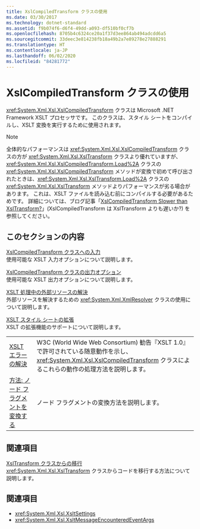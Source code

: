 ```yaml
---
title: XslCompiledTransform クラスの使用
ms.date: 03/30/2017
ms.technology: dotnet-standard
ms.assetid: f9b074f6-d6f4-49dd-a093-df510bf0cf7b
ms.openlocfilehash: 8705b4c6324ce20a1f37d3ee864ab494adcdd6a5
ms.sourcegitcommit: 33deec3e814238fb18a49b2a7e89278e27888291
ms.translationtype: HT
ms.contentlocale: ja-JP
ms.lasthandoff: 06/02/2020
ms.locfileid: "84281772"
---
```

# <a name="using-the-xslcompiledtransform-class"></a>XslCompiledTransform クラスの使用
<xref:System.Xml.Xsl.XslCompiledTransform> クラスは Microsoft .NET Framework XSLT プロセッサです。 このクラスは、スタイル シートをコンパイルし、XSLT 変換を実行するために使用されます。  
  
> [!NOTE]
> 全体的なパフォーマンスは <xref:System.Xml.Xsl.XslCompiledTransform> クラスの方が <xref:System.Xml.Xsl.XslTransform> クラスより優れていますが、<xref:System.Xml.Xsl.XslCompiledTransform.Load%2A> クラスの <xref:System.Xml.Xsl.XslCompiledTransform> メソッドが変換で初めて呼び出されたときは、<xref:System.Xml.Xsl.XslTransform.Load%2A> クラスの <xref:System.Xml.Xsl.XslTransform> メソッドよりパフォーマンスが劣る場合があります。 これは、XSLT ファイルを読み込む前にコンパイルする必要があるためです。 詳細については、ブログ記事「[XslCompiledTransform Slower than XslTransform?](https://docs.microsoft.com/archive/blogs/antosha/xslcompiledtransform-slower-than-xsltransform)」(XslCompiledTransform は XslTransform よりも遅いか?) を参照してください。  
  
## <a name="in-this-section"></a>このセクションの内容  
 [XslCompiledTransform クラスへの入力](inputs-to-the-xslcompiledtransform-class.md)  
 使用可能な XSLT 入力オプションについて説明します。  
  
 [XslCompiledTransform クラスの出力オプション](output-options-on-the-xslcompiledtransform-class.md)  
 使用可能な XSLT 出力オプションについて説明します。  
  
 [XSLT 処理中の外部リソースの解決](resolving-external-resources-during-xslt-processing.md)  
 外部リソースを解決するための <xref:System.Xml.XmlResolver> クラスの使用について説明します。  
  
 [XSLT スタイル シートの拡張](extending-xslt-style-sheets.md)  
 XSLT の拡張機能のサポートについて説明します。  
  
|||  
|-|-|  
|[XSLT エラーの解決](recoverable-xslt-errors.md)|W3C (World Wide Web Consortium) 勧告『XSLT 1.0』で許可されている随意動作を示し、<xref:System.Xml.Xsl.XslCompiledTransform> クラスによるこれらの動作の処理方法を説明します。|  
|[方法: ノード フラグメントを変換する](how-to-transform-a-node-fragment.md)|ノード フラグメントの変換方法を説明します。|  
  
## <a name="related-sections"></a>関連項目  
 [XslTransform クラスからの移行](migrating-from-the-xsltransform-class.md)  
 <xref:System.Xml.Xsl.XslTransform> クラスからコードを移行する方法について説明します。  
  
## <a name="see-also"></a>関連項目

- <xref:System.Xml.Xsl.XsltSettings>
- <xref:System.Xml.Xsl.XsltMessageEncounteredEventArgs>
